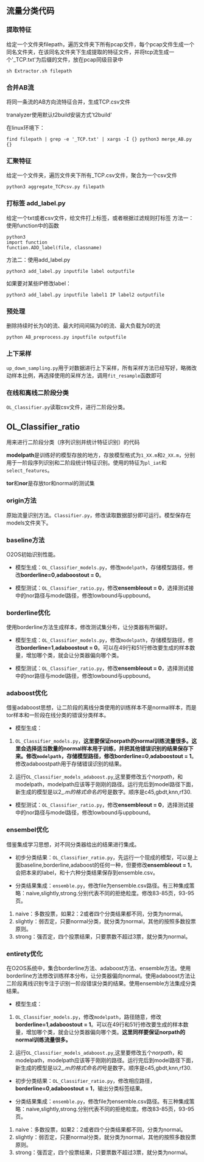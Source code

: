 ## 流量分类代码

### 提取特征
给定一个文件夹filepath，遍历文件夹下所有pcap文件，每个pcap文件生成一个同名文件夹，在该同名文件夹下生成提取的特征文件，并将tcp流生成一个'_TCP.txt'为后缀的文件，放在pcap同级目录中

```
sh Extractor.sh filepath
```

### 合并AB流
将同一条流的AB方向流特征合并，生成TCP.csv文件

tranalyzer使用默认t2build安装方式't2build'

在linux环境下：
```
find filepath | grep -e '_TCP.txt' | xargs -I {} python3 merge_AB.py {}
```

### 汇聚特征
给定一个文件夹，遍历文件夹下所有_TCP.csv文件，聚合为一个csv文件
```
python3 aggregate_TCPcsv.py filepath
```

### 打标签 add_label.py
给定一个txt或者csv文件，给文件打上标签，或者根据过滤规则打标签
方法一：使用function中的函数
```
python3
import function
function.ADD_label(file, classname)
```

方法二：使用add_label.py
```
python3 add_label.py inputfile label outputfile
```
如果要对某些IP修改label：
```
python3 add_label.py inputfile label1 IP label2 outputfile
```

### 预处理
删除持续时长为0的流、最大时间间隔为0的流、最大负载为0的流
```
python AB_preprocess.py inputfile outputfile
```

### 上下采样
`up_down_sampling.py`用于对数据进行上下采样，所有采样方法已经写好，略微改动样本比例，再选择使用的采样方法，调用`fit_resample`函数即可

### 在线和离线二阶段分类
`OL_Classifier.py`读取csv文件，进行二阶段分类。

## OL_Classifier_ratio
用来进行二阶段分类（序列识别并统计特征识别）的代码

**modelpath**是训练好的模型存放的地方，存放模型格式为`1_XX.m`和`2_XX.m`，分别用于一阶段序列识别和二阶段统计特征识别。使用的特征为`pl_iat`和`select_features`。

**tor**和**nor**是存放tor和normal的测试集

### origin方法
原始流量识别方法。`Classifier.py`，修改读取数据部分即可运行。模型保存在models文件夹下。

### baseline方法
O2OS初始识别性能。

- 模型生成：`OL_Classifier_models.py`，修改`modelpath`，存储模型路径，修改**borderline=0**,**adaboostout = 0**。

- 模型测试：`OL_Classifier_ratio.py`，修改**ensembleout = 0**，选择测试接中的nor路径与model路径，修改lowbound与uppbound。

### borderline优化
使用borderline方法生成样本，修改测试集分布，让分类器有所偏好。

- 模型生成：`OL_Classifier_models.py`，修改`modelpath`，存储模型路径，修改**borderline=1**,**adaboostout = 0**。可以在49行和51行修改要生成的样本数量，增加哪个类，就会让分类器偏向哪个类。

- 模型测试：`OL_Classifier_ratio.py`，修改**ensembleout = 0**，选择测试接中的nor路径与model路径，修改lowbound与uppbound。

### adaboost优化
借鉴adaboost思想，让二阶段的离线分类使用的训练样本不是normal样本，而是tor样本和一阶段在线分类的错误分类样本。

- 模型生成：

1. `OL_Classifier_models.py`，**这里要保证norpath的normal训练流量很多。**这里会选择适当数量的normal样本用于训练，并把其他错误识别的结果保存下来。修改`modelpath`，存储模型路径，修改**borderline=0**,**adaboostout = 1**。修改adaboostpath用于存储错误识别的结果。

2. 运行`OL_Classifier_models_adaboost.py`,这里要修改五个*norpath*，和modelpath，modelpath应该等于刚刚的路径。运行完后到model路径下面，新生成的模型是以2_*.m的格式命名的*号是数字。顺序是c45,gbdt,knn,rf30.

- 模型测试：`OL_Classifier_ratio.py`，修改**ensembleout = 0**，选择测试接中的nor路径与model路径，修改lowbound与uppbound。

### ensembel优化
借鉴集成学习思想，对不同分类器给出的结果进行集成。

- 初步分类结果：`OL_Classifier_ratio.py`，先运行一个现成的模型，可以是上面baseline,borderline,adaboost的任何一种，但要修改**ensembleout = 1**，会把本来的label，和十六种分类结果保存到ensemble.csv。

- 分类结果集成：`ensemble.py`，修改file为ensemble.csv路径。有三种集成策略：naive,slightly,strong.分别代表不同的拒绝粒度。修改83-85页，93-95页。

1. naive：多数投票，如果2：2或者四个分类结果都不同，分类为normal。
2. slightly：弱否定，只要normal分类，就分类为normal，其他的按照多数投票原则。
3. strong：强否定，四个投票结果，只要票数不超过3票，就分类为normal。

### entirety优化
在O2OS系统中，集合borderline方法、adaboost方法、ensemble方法。使用borderline方法修改训练样本分布，让分类器偏向normal。使用adaboost方法让二阶段离线识别专注于识别一阶段错误分类的结果。使用ensemble方法集成分类结果。

- 模型生成：
1. `OL_Classifier_models.py`，修改`modelpath`，路径随意，修改**borderline=1**,**adaboostout = 1**。可以在49行和51行修改要生成的样本数量，增加哪个类，就会让分类器偏向哪个类。**这里同样要保证norpath的normal训练流量很多。**

2. 运行`OL_Classifier_models_adaboost.py`,这里要修改五个*norpath*，和modelpath，modelpath应该等于刚刚的路径。运行完后到model路径下面，新生成的模型是以2_*.m的格式命名的*号是数字。顺序是c45,gbdt,knn,rf30.

- 初步分类结果：`OL_Classifier_ratio.py`，修改相应路径，**borderline=0**,**adaboostout = 1**，输出分类标签结果。

- 分类结果集成：`ensemble.py`，修改file为ensemble.csv路径。有三种集成策略：naive,slightly,strong.分别代表不同的拒绝粒度。修改83-85页，93-95页。

1. naive：多数投票，如果2：2或者四个分类结果都不同，分类为normal。
2. slightly：弱否定，只要normal分类，就分类为normal，其他的按照多数投票原则。
3. strong：强否定，四个投票结果，只要票数不超过3票，就分类为normal。
